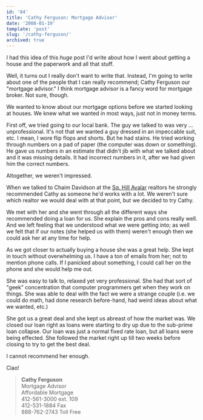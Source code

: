 ```yaml
---
id: '84'
title: 'Cathy Ferguson: Mortgage Advisor'
date: '2008-01-19'
template: 'post'
slug: '/cathy-ferguson/'
archived: true
---
```


I had this idea of this _huge_ post I'd write about how I went about getting a
house and the paperwork and all that stuff.

Well, it turns out I really don't want to write that. Instead, I'm going to
write about one of the people that I can really recommend; Cathy Ferguson our
"mortgage advisor." I think mortgage advisor is a fancy word for mortgage
broker. Not sure, though.

We wanted to know about our mortgage options before we started looking at
houses. We knew what we wanted in most ways, just not in money
terms.<!-- more -->

First off, we tried going to our local bank. The guy we talked to was very ...
unprofessional. It's not that we wanted a guy dressed in an impeccable suit,
etc. I mean, I wore flip flops and shorts. But he had stains. He tried working
through numbers on a pad of paper (the computer was down or something). He
gave us numbers in an estimate that didn't jib with what we talked about and
it was missing details. It had incorrect numbers in it, after we had given him
the correct numbers.

Altogether, we weren't impressed.

When we talked to Chaim Davidson at the
[Sq. Hill Avalar](http://chaimdavidson.com/) realtors he strongly recommended
Cathy as someone he'd works with a lot. We weren't sure which realtor we would
deal with at that point, but we decided to try Cathy.

We met with her and she went through all the different ways she recommended
doing a loan for us. She explain the pros and cons really well. And we left
feeling that we understood what we were getting into; as well we felt that if
our notes (she helped us with them) weren't enough then we could ask her at
any time for help.

As we got closer to actually buying a house she was a great help. She kept in
touch without overwhelming us. I have a ton of emails from her; not to mention
phone calls. If I panicked about something, I could call her on the phone and
she would help me out.

She was easy to talk to, relaxed yet very professional. She had that sort of
"geek" concentration that computer programmers get when they work on things.
She was able to deal with the fact we were a strange couple (i.e. we could do
math, had done research before-hand, had weird ideas about what we wanted,
etc.)

She got us a great deal and she kept us abreast of how the market was. We
closed our loan right as loans were starting to dry up due to the sub-prime
loan collapse. Our loan was just a normal fixed rate loan, but all loans were
being effected. She followed the market right up till two weeks before closing
to try to get the best deal.

I cannot recommend her enough.

Ciao!

> **Cathy Ferguson**<br /> Mortgage Advisor<br /> Affordable Mortgage<br />
> 412-561-3000 ext. 109<br /> 412-531-1884 Fax<br /> 888-762-2743 Toll
> Free<br />
